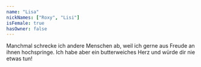 ```yaml
---
name: "Lisa"
nickNames: ["Roxy", "Lisi"]
isFemale: true
hasOwner: false
---
```

Manchmal schrecke ich andere Menschen ab, weil ich gerne aus Freude an ihnen hochspringe. Ich habe aber ein butterweiches Herz und würde dir nie etwas tun!